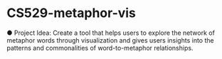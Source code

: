 # CS529-metaphor-vis

●	Project Idea:  Create a tool that helps users to explore the network of metaphor words through visualization and gives users insights into the patterns and commonalities of word-to-metaphor relationships. 
